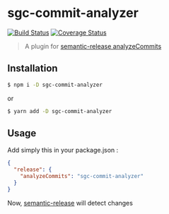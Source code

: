 # sgc-commit-analyzer

[![Build Status](https://travis-ci.org/JPeer264/sgc-commit-analyzer.svg?branch=master)](https://travis-ci.org/JPeer264/sgc-commit-analyzer)
[![Coverage Status](https://coveralls.io/repos/github/JPeer264/sgc-commit-analyzer/badge.svg)](https://coveralls.io/github/JPeer264/sgc-commit-analyzer)

> A plugin for [semantic-release analyzeCommits](https://github.com/semantic-release/semantic-release#analyzecommits)

## Installation

```sh
$ npm i -D sgc-commit-analyzer
```
or
```sh
$ yarn add -D sgc-commit-analyzer
```

## Usage

Add simply this in your package.json :

```json
{
  "release": {
    "analyzeCommits": "sgc-commit-analyzer"
  }
}
```

Now, [semantic-release](https://github.com/semantic-release/semantic-release) will detect changes
